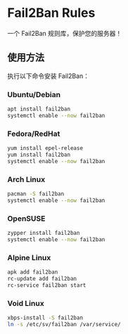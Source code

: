 # Fail2Ban Rules

一个 Fail2Ban 规则库，保护您的服务器！

## 使用方法

执行以下命令安装 Fail2Ban：

### Ubuntu/Debian

```bash
apt install fail2ban
systemctl enable --now fail2ban
```

### Fedora/RedHat

```bash
yum install epel-release
yum install fail2ban
systemctl enable --now fail2ban
```
### Arch Linux

```bash
pacman -S fail2ban
systemctl enable --now fail2ban
```
### OpenSUSE

```bash
zypper install fail2ban
systemctl enable --now fail2ban
```

### Alpine Linux

```bash
apk add fail2ban
rc-update add fail2ban
rc-service fail2ban start
```

### Void Linux

```bash
xbps-install -S fail2ban
ln -s /etc/sv/fail2ban /var/service/
```

